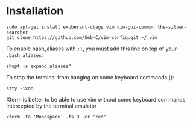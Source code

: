 Installation
============

```
sudo apt-get install exuberant-ctags vim vim-gui-common the-silver-searcher
git clone https://github.com/Seb-C/vim-config.git ~/.vim
```

To enable bash_aliases with `:!`, you must add this line on top of your `.bash_aliases`: 

```
shopt -s expand_aliases"
```

To stop the terminal from hanging on some keyboard commands (<C-s>):
```
stty -ixon
```

Xterm is better to be able to use vim without some keyboard commands intercepted by the terminal emulator
```
xterm -fa 'Monospace' -fs 9 -cr 'red'
```
